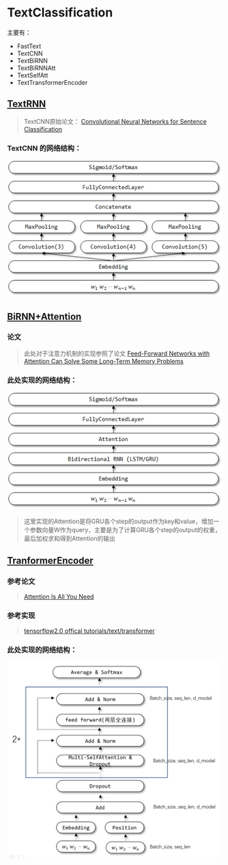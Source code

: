 # TextClassification

主要有：
- FastText
- TextCNN
- TextBiRNN
- TextBiRNNAtt
- TextSelfAtt
- TextTransformerEncoder

## [TextRNN](./imp_by_tensorflow2/TextCNN/textcnn.py)

> TextCNN原始论文： [Convolutional Neural Networks for Sentence Classification](http://www.aclweb.org/anthology/D14-1181) 

### TextCNN 的网络结构：

![](https://raw.githubusercontent.com/zdqzyx/images/master/blog/text_classification_images/TextCNN_network_structure.png)


## [BiRNN+Attention](./imp_by_tensorflow2/TextBiRNNAtt/text_birnn_att.py)

### 论文
> 此处对于注意力机制的实现参照了论文 [Feed-Forward Networks with Attention Can Solve Some Long-Term Memory Problems](https://arxiv.org/pdf/1512.08756.pdf)

### 此处实现的网络结构：

![](https://raw.githubusercontent.com/zdqzyx/images/master/blog/text_classification_images/TextAttBiRNN_network_structure.png)

> 这里实现的Attention是将GRU各个step的output作为key和value，增加一个参数向量W作为query，主要是为了计算GRU各个step的output的权重，最后加权求和得到Attention的输出


## [TranformerEncoder](./imp_by_tensorflow2/TextTransformerEncoder/modeling.py)

### 参考论文
> [Attention Is All You Need](https://arxiv.org/abs/1706.03762)

### 参考实现
> [tensorflow2.0 offical tutorials/text/transformer](https://www.tensorflow.org/tutorials/text/transformer)

### 此处实现的网络结构：
![](https://raw.githubusercontent.com/zdqzyx/images/master/picgo/20200427102052.png)


